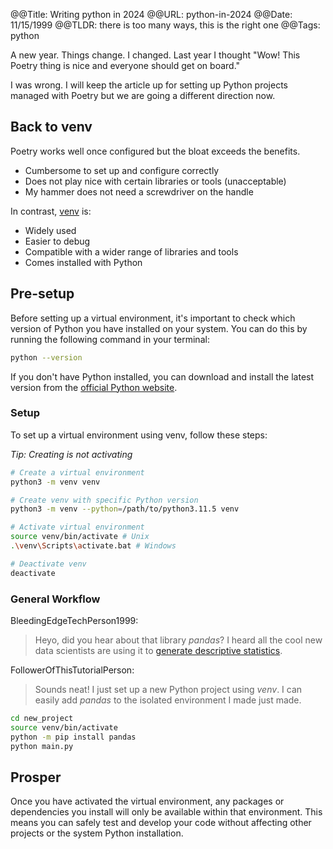 @@Title: Writing python in 2024
@@URL: python-in-2024
@@Date: 11/15/1999
@@TLDR: there is too many ways, this is the right one
@@Tags: python

A new year. Things change. I changed. Last year I thought "Wow! This Poetry thing is nice and everyone should get on board."

I was wrong. I will keep the article up for setting up Python projects managed with Poetry but we are going a different direction now.

## Back to venv

Poetry works well once configured but the bloat exceeds the benefits.

- Cumbersome to set up and configure correctly
- Does not play nice with certain libraries or tools (unacceptable)
- My hammer does not need a screwdriver on the handle

In contrast, [venv](https://docs.python.org/3/library/venv.html) is:

- Widely used
- Easier to debug
- Compatible with a wider range of libraries and tools
- Comes installed with Python

## Pre-setup

Before setting up a virtual environment, it's important to check which version of Python you have installed on your system. You can do this by running the following command in your terminal:

```sh
python --version
```

If you don't have Python installed, you can download and install the latest version from the [official Python website](https://www.python.org/).

### Setup

To set up a virtual environment using venv, follow these steps:

*Tip: Creating is not activating*

```sh
# Create a virtual environment
python3 -m venv venv

# Create venv with specific Python version
python3 -m venv --python=/path/to/python3.11.5 venv

# Activate virtual environment
source venv/bin/activate # Unix
.\venv\Scripts\activate.bat # Windows

# Deactivate venv
deactivate
```

### General Workflow

BleedingEdgeTechPerson1999:

> Heyo, did you hear about that library *pandas*? I heard all the cool new data scientists are using it to [generate descriptive statistics](https://pandas.pydata.org/docs/reference/api/pandas.DataFrame.describe.html). 

FollowerOfThisTutorialPerson:

> Sounds neat! I just set up a new Python project using *venv*. I can easily add *pandas* to the isolated environment I made just made.

```sh
cd new_project
source venv/bin/activate
python -m pip install pandas
python main.py
```

## Prosper

Once you have activated the virtual environment, any packages or dependencies you install will only be available within that environment. This means you can safely test and develop your code without affecting other projects or the system Python installation.
